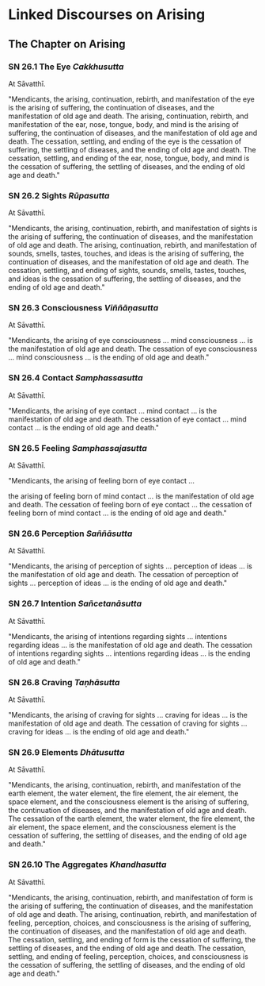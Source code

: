 # Linked Discourses on Arising

<!--pg-->
## The Chapter on Arising

### SN 26.1 The Eye *Cakkhusutta*

At Sāvatthī.

"Mendicants, the arising, continuation, rebirth, and manifestation of
the eye is the arising of suffering, the continuation of diseases, and
the manifestation of old age and death. The arising, continuation,
rebirth, and manifestation of the ear, nose, tongue, body, and mind is
the arising of suffering, the continuation of diseases, and the
manifestation of old age and death. The cessation, settling, and ending
of the eye is the cessation of suffering, the settling of diseases, and
the ending of old age and death. The cessation, settling, and ending of
the ear, nose, tongue, body, and mind is the cessation of suffering, the
settling of diseases, and the ending of old age and death."

<!--pg-->
### SN 26.2 Sights *Rūpasutta*

At Sāvatthī.

"Mendicants, the arising, continuation, rebirth, and manifestation of
sights is the arising of suffering, the continuation of diseases, and
the manifestation of old age and death. The arising, continuation,
rebirth, and manifestation of sounds, smells, tastes, touches, and ideas
is the arising of suffering, the continuation of diseases, and the
manifestation of old age and death. The cessation, settling, and ending
of sights, sounds, smells, tastes, touches, and ideas is the cessation
of suffering, the settling of diseases, and the ending of old age and
death."

<!--pg-->
### SN 26.3 Consciousness *Viññāṇasutta*

At Sāvatthī.

"Mendicants, the arising of eye consciousness ... mind consciousness ...
is the manifestation of old age and death. The cessation of eye
consciousness ... mind consciousness ... is the ending of old age and
death."

<!--pg-->
### SN 26.4 Contact *Samphassasutta*

At Sāvatthī.

"Mendicants, the arising of eye contact ... mind contact ... is the
manifestation of old age and death. The cessation of eye contact ...
mind contact ... is the ending of old age and death."

<!--pg-->
### SN 26.5 Feeling *Samphassajasutta*

At Sāvatthī.

"Mendicants, the arising of feeling born of eye contact ...

the arising of feeling born of mind contact ... is the manifestation of
old age and death. The cessation of feeling born of eye contact ... the
cessation of feeling born of mind contact ... is the ending of old age
and death."

<!--pg-->
### SN 26.6 Perception *Saññāsutta*

At Sāvatthī.

"Mendicants, the arising of perception of sights ... perception of ideas
... is the manifestation of old age and death. The cessation of
perception of sights ... perception of ideas ... is the ending of old
age and death."

<!--pg-->
### SN 26.7 Intention *Sañcetanāsutta*

At Sāvatthī.

"Mendicants, the arising of intentions regarding sights ... intentions
regarding ideas ... is the manifestation of old age and death. The
cessation of intentions regarding sights ... intentions regarding ideas
... is the ending of old age and death."

<!--pg-->
### SN 26.8 Craving *Taṇhāsutta*

At Sāvatthī.

"Mendicants, the arising of craving for sights ... craving for ideas ...
is the manifestation of old age and death. The cessation of craving for
sights ... craving for ideas ... is the ending of old age and death."

<!--pg-->
### SN 26.9 Elements *Dhātusutta*

At Sāvatthī.

"Mendicants, the arising, continuation, rebirth, and manifestation of
the earth element, the water element, the fire element, the air element,
the space element, and the consciousness element is the arising of
suffering, the continuation of diseases, and the manifestation of old
age and death. The cessation of the earth element, the water element,
the fire element, the air element, the space element, and the
consciousness element is the cessation of suffering, the settling of
diseases, and the ending of old age and death."

<!--pg-->
### SN 26.10 The Aggregates *Khandhasutta*

At Sāvatthī.

"Mendicants, the arising, continuation, rebirth, and manifestation of
form is the arising of suffering, the continuation of diseases, and the
manifestation of old age and death. The arising, continuation, rebirth,
and manifestation of feeling, perception, choices, and consciousness is
the arising of suffering, the continuation of diseases, and the
manifestation of old age and death. The cessation, settling, and ending
of form is the cessation of suffering, the settling of diseases, and the
ending of old age and death. The cessation, settling, and ending of
feeling, perception, choices, and consciousness is the cessation of
suffering, the settling of diseases, and the ending of old age and
death."



